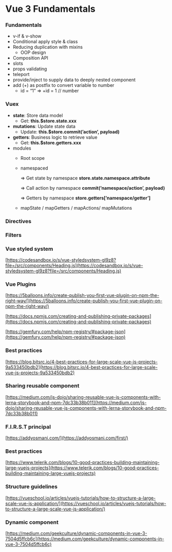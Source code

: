 # Vue 3 Fundamentals

### Fundamentals

- v-if & v-show
- Conditional apply style & class
- Reducing duplication with mixins
    - OOP design
- Composition API
- slots
- props validating
- teleport
- provide/inject to supply data to deeply nested component
- add (+) as postfix to convert variable to number
    - id = “1” ⇒ +id = 1 // number

### Vuex

- **state**: Store data model
    - Get: **this.$store.state.xxx**
- **mutations**: Update state data
    - Update: **this.$store.commit(’action’, payload)**
- **getters**: Business logic to retrieve value
    - Get: **this.$store.getters.xxx**
- modules
    - Root scope
    - namespaced
        
        ⇒ Get state by namespace **store.state.namespace.attribute**
        
        ⇒ Call action by namespace **commit(’namespace/action’, payload)**
        
        ⇒ Getters by namespace **store.getters[’namespace/getter’]** 
        
    - mapState / mapGetters / mapActions/ mapMutations

### Directives

### Filters

### Vue styled system

[https://codesandbox.io/s/vue-styledsystem-gl9z8?file=/src/components/Heading.js](https://codesandbox.io/s/vue-styledsystem-gl9z8?file=/src/components/Heading.js)

### Vue Plugins

[https://5balloons.info/create-publish-you-first-vue-plugin-on-npm-the-right-way/](https://5balloons.info/create-publish-you-first-vue-plugin-on-npm-the-right-way/)

[https://docs.npmjs.com/creating-and-publishing-private-packages](https://docs.npmjs.com/creating-and-publishing-private-packages)

[https://gemfury.com/help/npm-registry/#package-json](https://gemfury.com/help/npm-registry/#package-json)

### Best practices

[https://blog.bitsrc.io/4-best-practices-for-large-scale-vue-js-projects-9a533450bdb2](https://blog.bitsrc.io/4-best-practices-for-large-scale-vue-js-projects-9a533450bdb2)

### Sharing reusable component

[https://medium.com/js-dojo/sharing-reusable-vue-js-components-with-lerna-storybook-and-npm-7dc33b38b011](https://medium.com/js-dojo/sharing-reusable-vue-js-components-with-lerna-storybook-and-npm-7dc33b38b011)

### F.I.R.S.T principal

[https://addyosmani.com/](https://addyosmani.com/first/)

### Best practices

[https://www.telerik.com/blogs/10-good-practices-building-maintaining-large-vuejs-projects](https://www.telerik.com/blogs/10-good-practices-building-maintaining-large-vuejs-projects)

### Structure guidelines

[https://vueschool.io/articles/vuejs-tutorials/how-to-structure-a-large-scale-vue-js-application/](https://vueschool.io/articles/vuejs-tutorials/how-to-structure-a-large-scale-vue-js-application/)

### Dynamic component

[https://medium.com/geekculture/dynamic-components-in-vue-3-7504d5ffcb6c](https://medium.com/geekculture/dynamic-components-in-vue-3-7504d5ffcb6c)
